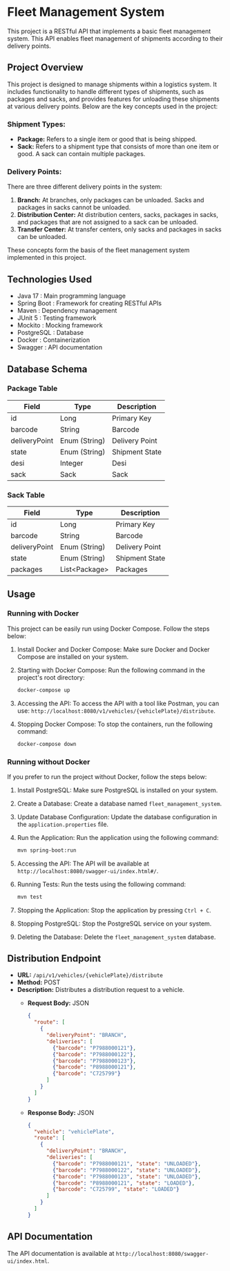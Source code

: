 # Fleet Management System

This project is a RESTful API that implements a basic fleet management system.
This API enables fleet management of shipments according to their delivery points.

## Project Overview

This project is designed to manage shipments within a logistics system. It includes functionality to handle different types of shipments, such as packages and sacks, and provides features for unloading these shipments at various delivery points. Below are the key concepts used in the project:

### Shipment Types:

- **Package:** Refers to a single item or good that is being shipped.
- **Sack:** Refers to a shipment type that consists of more than one item or good. A sack can contain multiple packages.

### Delivery Points:

There are three different delivery points in the system:

1. **Branch:** At branches, only packages can be unloaded. Sacks and packages in sacks cannot be unloaded.
2. **Distribution Center:** At distribution centers, sacks, packages in sacks, and packages that are not assigned to a sack can be unloaded.
3. **Transfer Center:** At transfer centers, only sacks and packages in sacks can be unloaded.

These concepts form the basis of the fleet management system implemented in this project.


## Technologies Used

- Java 17 : Main programming language
- Spring Boot : Framework for creating RESTful APIs
- Maven : Dependency management
- JUnit 5 : Testing framework
- Mockito : Mocking framework
- PostgreSQL : Database
- Docker : Containerization
- Swagger : API documentation

## Database Schema

### Package Table

| Field       | Type             | Description       |
|-------------|------------------|-------------------|
| id          | Long             | Primary Key       |
| barcode     | String           | Barcode           |
| deliveryPoint | Enum (String)   | Delivery Point    |
| state       | Enum (String)   | Shipment State    |
| desi        | Integer          | Desi              |
| sack        | Sack             | Sack              |

### Sack Table

| Field         | Type            | Description       |
|---------------|-----------------|-------------------|
| id            | Long            | Primary Key       |
| barcode       | String          | Barcode           |
| deliveryPoint | Enum (String)   | Delivery Point    |
| state         | Enum (String)   | Shipment State    |
| packages      | List\<Package\> | Packages          |


## Usage

### Running with Docker
This project can be easily run using Docker Compose. Follow the steps below:

1. Install Docker and Docker Compose: Make sure Docker and Docker Compose are installed on your system.
2. Starting with Docker Compose: Run the following command in the project's root directory:

   ```bash
   docker-compose up
    ```
3. Accessing the API: To access the API with a tool like Postman, you can use: `http://localhost:8080/v1/vehicles/{vehiclePlate}/distribute`.
4. Stopping Docker Compose: To stop the containers, run the following command:

   ```bash
   docker-compose down
    ```
### Running without Docker
If you prefer to run the project without Docker, follow the steps below:

1. Install PostgreSQL: Make sure PostgreSQL is installed on your system.
2. Create a Database: Create a database named `fleet_management_system`.
3. Update Database Configuration: Update the database configuration in the `application.properties` file.
4. Run the Application: Run the application using the following command:

   ```bash
   mvn spring-boot:run
    ```
5. Accessing the API: The API will be available at `http://localhost:8080/swagger-ui/index.html#/`.
6. Running Tests: Run the tests using the following command:

   ```bash
   mvn test
    ```
7. Stopping the Application: Stop the application by pressing `Ctrl + C`.
8. Stopping PostgreSQL: Stop the PostgreSQL service on your system.
9. Deleting the Database: Delete the `fleet_management_system` database.


## Distribution Endpoint

- **URL:** `/api/v1/vehicles/{vehiclePlate}/distribute`
- **Method:** POST
- **Description:** Distributes a distribution request to a vehicle.
  - **Request Body:** JSON
    ```json
    {
      "route": [
        {
          "deliveryPoint": "BRANCH",
          "deliveries": [
            {"barcode": "P7988000121"},
            {"barcode": "P7988000122"},
            {"barcode": "P7988000123"},
            {"barcode": "P8988000121"},
            {"barcode": "C725799"}
          ]
        }
      ]
    }

      ```

  - **Response Body:** JSON
    ```json
    {
      "vehicle": "vehiclePlate",
      "route": [
        {
          "deliveryPoint": "BRANCH",
          "deliveries": [
            {"barcode": "P7988000121", "state": "UNLOADED"},
            {"barcode": "P7988000122", "state": "UNLOADED"},
            {"barcode": "P7988000123", "state": "UNLOADED"},
            {"barcode": "P8988000121", "state": "LOADED"},
            {"barcode": "C725799", "state": "LOADED"}
          ]
        }
      ]
    }
    ```

## API Documentation

The API documentation is available at `http://localhost:8080/swagger-ui/index.html`.


